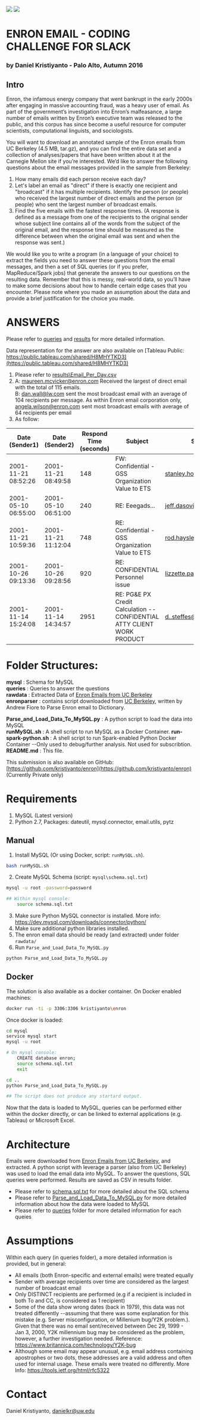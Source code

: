[![](https://images.microbadger.com/badges/image/kristiyanto/enron.svg)](https://microbadger.com/images/kristiyanto/enron "Get your own image badge on microbadger.com") [![](https://images.microbadger.com/badges/version/kristiyanto/enron.svg)](https://microbadger.com/images/kristiyanto/enron "Get your own version badge on microbadger.com")

# ENRON EMAIL - CODING CHALLENGE FOR SLACK
### by Daniel Kristiyanto - Palo Alto, Autumn 2016

## Intro
Enron, the infamous energy company that went bankrupt in the early 2000s after engaging in massive accounting fraud, was a heavy user of email. As part of the government’s investigation into Enron’s malfeasance, a large number of emails written by Enron’s executive team was released to the public, and this corpus has since become a useful resource for computer scientists, computational linguists, and sociologists.

You will want to download an annotated sample of the Enron emails from UC Berkeley (4.5 MB, tar.gz), and you can find the entire data set and a collection of analyses/papers that have been written about it at the Carnegie Mellon site if you’re interested. We’d like to answer the following questions about the email messages provided in the sample from Berkeley:

1. How many emails did each person receive each day?
2. Let's label an email as "direct" if there is exactly one recipient and "broadcast" if it has multiple recipients. Identify the person (or people) who received the largest number of direct emails and the person (or people) who sent the largest number of broadcast emails.
3. Find the five emails with the fastest response times. (A response is defined as a message from one of the recipients to the original sender whose subject line contains all of the words from the subject of the original email, and the response time should be measured as the difference between when the original email was sent and when the response was sent.)

We would like you to write a program (in a language of your choice) to extract the fields you need to answer these questions from the email messages, and then a set of SQL queries (or if you prefer, MapReduce/Spark jobs) that generate the answers to our questions on the resulting data. Remember that this is messy, real-world data, so you’ll have to make some decisions about how to handle certain edge cases that you encounter. Please note where you made an assumption about the data and provide a brief justification for the choice you made.


# ANSWERS
Please refer to [queries](queries) and [results](results) for more detailed information. 

Data representation for the answer are also available on [Tableau Public: https://public.tableau.com/shared/H8MHYTKD3](https://public.tableau.com/shared/H8MHYTKD3)

1.  Please refer to [results\Email_Per_Day.csv](results\Email_Per_Day.csv)  
2.  A: maureen.mcvicker@enron.com Received the largest of direct email with the total of 115 emails.  
    B: dan.wall@lw.com sent the most broadcast email with an average of 104 recipients per message. As within Enron email corporation only, angela.wilson@enron.com sent most broadcast emails with average of 64 recipients per email  
3. As follow:  

| Date (Sender1)      | Date (Sender2)      | Respond Time (seconds) | Subject                                                                 | Sender1                   | Sender2                     |
|---------------------|---------------------|------------------------|-------------------------------------------------------------------------|---------------------------|-----------------------------|
| 2001-11-21 08:52:26 | 2001-11-21 08:49:58 |                    148 | FW: Confidential - GSS Organization Value to ETS                        | stanley.horton@enron.com  | rod.hayslett@enron.com      |
| 2001-05-10 06:55:00 | 2001-05-10 06:51:00 |                    240 | RE: Eeegads...                                                          | jeff.dasovich@enron.com   | paul.kaufman@enron.com      |
| 2001-11-21 10:59:36 | 2001-11-21 11:12:04 |                    748 | RE: Confidential - GSS Organization Value to ETS                        | rod.hayslett@enron.com    | morris.brassfield@enron.com |
| 2001-10-26 09:13:36 | 2001-10-26 09:28:56 |                    920 | RE: CONFIDENTIAL Personnel issue                                        | lizzette.palmer@enron.com | michelle.cash@enron.com     |
| 2001-11-14 15:24:08 | 2001-11-14 14:34:57 |                   2951 | RE: PG&E PX Credit Calculation -- CONFIDENTIAL ATTY CLIENT WORK PRODUCT | d..steffes@enron.com      | alan.comnes@enron.com       |


# Folder Structures:
**mysql**               : Schema for MySQL  
**queries**             : Queries to answer the questions  
**rawdata**             : Extracted Data of [Enron Emails from UC Berkeley](http://bailando.sims.berkeley.edu/enron/enron_with_categories.tar.gz)  
**enronparser**         : contains script downloaded from [UC Berkeley](http://courses.ischool.berkeley.edu/i290-2/f04/assignments/enronEmail.py), written by Andrew Fiore to Parse Enron email to Dictionary.  
  
**Parse_and_Load_Data_To_MySQL.py** : A python script to load the data into MySQL  
**runMySQL.sh**         : A shell script to run MySQL as a Docker Container. 
**run-spark-python.sh** : A shell script to run Spark-enabled Python Docker Container --Only used to debug/further analysis. Not used for subscribtion.  
**README.md**           : This file.  

This submission is also available on GitHub: [https://github.com/kristiyanto/enron](https://github.com/kristiyanto/enron) (Currently Private only)

# Requirements
1. MySQL (Latest version)
2. Python 2.7, Packages: dateutil, mysql.connector, email.utils, pytz

## Manual
1. Install MySQL (Or using Docker, script: `runMySQL.sh`).
```bash
bash runMySQL.sh
```
2. Create MySQL Schema (script: `mysql\schema.sql.txt`)
```bash
mysql -u root -password=password

## Within mysql console:
    source schema.sql.txt
```
3. Make sure Python MySQL connector is installed. More info: https://dev.mysql.com/downloads/connector/python/
4. Make sure additional python libraries installed.
4. The enron email data should be ready (and extracted) under folder `rawdata/`
5. Run `Parse_and_Load_Data_To_MySQL.py`
```python
python Parse_and_Load_Data_To_MySQL.py
```

## Docker 
The solution is also available as a docker container.
On Docker enabled machines:
```bash
docker run -ti -p 3306:3306 kristiyanto\enron
```
Once docker is loaded:
```bash
cd mysql
service mysql start
mysql -u root

# On mysql console:
    CREATE database enron;
    source schema.sql.txt
    exit

cd ..
python Parse_and_Load_Data_To_MySQL.py

## The script does not produce any startard output. 
```
Now that the data is loaded to MySQL, queries can be performed either within the docker directly, or can be linked to external applications (e.g. Tableau) or Microsoft Excel.


# Architecture
Emails were downloaded from [Enron Emails from UC Berkeley](http://bailando.sims.berkeley.edu/enron/enron_with_categories.tar.gz), and extracted. A python script with leverage a parser (also from UC Berkeley) was used to load the email data into MySQL. 
To answer the questions, SQL queries were performed. Results are saved as CSV in results folder.

- Please refer to [schema.sql.txt](mysql/schema.sql.txt) for more detailed about the SQL schema
- Please refer to [Parse_and_Load_Data_To_MySQL.py](Parse_and_Load_Data_To_MySQL.py) for more detailed information about how the data were loaded to MySQL
- Please refer to [queries](queries) folder for more detailed information for each queies


# Assumptions
Within each query (in queries folder), a more detailed information is provided, but in general:
- All emails (both Enron-specific and external emails) were treated equally
- Sender with average recipients over time are considered as the largest number of broadcast email
- Only DISTINCT recipients are performed (e.g if a recipient is included in both To and CC, is considered as 1 recipient)
- Some of the data show wrong dates (back in 1979), this data was not treated differently --assuming that there was some explanation for this mistake (e.g. Server misconfiguration, or Millenium bug/Y2K problem.). Given that there was no email sent/received between Dec 29, 1999 - Jan 3, 2000, Y2K millennium bug may be considered as the problem, however, a further investigation needed. Reference: https://www.britannica.com/technology/Y2K-bug
- Although some email may appear unusual, e.g. email address containing apostrophes or two dots, these addresses are a valid address and often used for internal usage. These emails were treated no differently. More Info: https://tools.ietf.org/html/rfc5322 


# Contact 
Daniel Kristiyanto, danielkr@uw.edu

